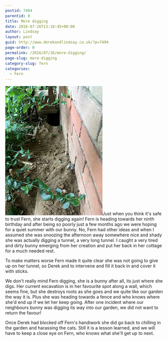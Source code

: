 ```yaml
---
postid: 7494
parentid: 0
title: More digging
date: 2016-07-26T13:18:45+00:00
author: Lindsay
layout: post
guid: http://www.derekandlindsay.co.uk/?p=7494
page-order: 0
permalink: /2016/07/26/more-digging/
page-slug: more-digging
category-slug: fern
categories:
  - Fern
---
```

<img class="alignright size-full wp-image-7583" title="The tunnel our bunny, Fern has excavated " src="/wp-content/uploads/2016/05/post_4901.jpg" alt="The tunnel our bunny, Fern has excavated " width="310" height="413" />Just when you think it's safe to trust Fern, she starts digging again! Fern is heading towards her ninth birthday and after being so poorly just a few months ago we were hoping for a quiet summer with our bunny. No, Fern had other ideas and when I assumed she was snoozing the afternoon away somewhere nice and shady she was actually digging a tunnel, a very long tunnel. I caught a very tired and dirty bunny emerging from her creation and put her back in her cottage for a much needed rest.

To make matters worse Fern made it quite clear she was not going to give up on her tunnel, so Derek and to intervene and fill it back in and cover it with sticks.

We don't really mind Fern digging, she is a bunny after all, its just where she digs. Her current excavation is in her favourite spot along a wall, which seems fine, but she destroys roots as she goes and we quite like our garden the way it is. Plus she was heading towards a fence and who knows where she'd end up if we let her keep going. After one incident where our neighbours bunny was digging its way into our garden, we did not want to return the favour!

Once Derek had blocked off Fern's handiwork she did go back to chilling in the garden and harassing the cats. Still it is a lesson learned, and we will have to keep a close eye on Fern, who knows what she'll get up to next.